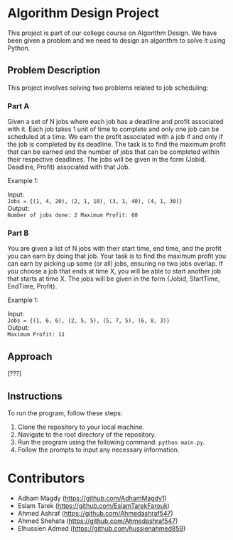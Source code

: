 # Algorithm Design Project
This project is part of our college course on Algorithm Design. We have been given a problem and we need to design an algorithm to solve it using Python.
## Problem Description
This project involves solving two problems related to job scheduling:
### Part A
Given a set of N jobs where each job has a deadline and profit associated with it. Each job takes 1 unit of time to complete and only one job can be scheduled at a time. We earn the profit associated with a job if and only if the job is completed by its deadline. The task is to find the maximum profit that can be earned and the number of jobs that can be completed within their respective deadlines. The jobs will be given in the form (Jobid, Deadline, Profit) associated with that Job.

Example 1:

 Input:  
` Jobs = {(1, 4, 20), (2, 1, 10), (3, 1, 40), (4, 1, 30)} `  
 Output:  
` Number of jobs done: 2
Maximum Profit: 60 `  

### Part B
You are given a list of N jobs with their start time, end time, and the profit you can earn by doing that job. Your task is to find the maximum profit you can earn by picking up some (or all) jobs, ensuring no two jobs overlap. If you choose a job that ends at time X, you will be able to start another job that starts at time X. The jobs will be given in the form {Jobid, StartTime, EndTime, Profit}.

Example 1:

 Input:  
` Jobs = {(1, 6, 6), (2, 5, 5), (5, 7, 5), (6, 8, 3)} `  
 Output:  
` Maximum Profit: 11 `  

## Approach
[???]
## Instructions
To run the program, follow these steps:

1. Clone the repository to your local machine.
2. Navigate to the root directory of the repository.
3. Run the program using the following command: `python main.py`.
4. Follow the prompts to input any necessary information.

# Contributors
- Adham Magdy          (https://github.com/AdhamMagdy1)
- Eslam Tarek          (https://github.com/EslamTarekFarouk)
- Ahmed Ashraf         (https://github.com/Ahmedashraf547)
- Ahmed Shehata        (https://github.com/Ahmedashraf547)
- Elhussien Admed      (https://github.com/hussienahmed859)

